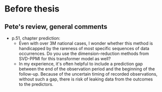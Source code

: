 # Before thesis

## Pete's review, general comments

- p.51, chapter prediction: 
  - Even with over 3M national cases, I wonder whether this method is handicapped by the rareness of most specific sequences of data occurrences. Do you use the dimension-reduction methods from SVD-PPMI for this transformer model as well?
  - In my experience, it's often helpful to include a prediction gap between the end of the observation period and the beginning of the follow-up. Because of the uncertain timing of recorded observations, without such a gap, there is risk of leaking data from the outcomes to the predictors. 